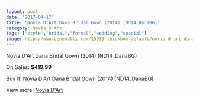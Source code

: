 ```yaml
---
layout: post
date: '2017-04-17'
title: "Novia D'Art Dana Bridal Gown (2014) (ND14_DanaBG)"
category: Novia D'Art
tags: ["style","bridal","formal","wedding","special"]
image: http://www.benemulti.com/15933-thickbox_default/novia-d-art-dana-bridal-gown-2014-nd14danabg.jpg
---
```

Novia D'Art Dana Bridal Gown (2014) (ND14_DanaBG)

On Sales: **$419.99**
<a href="https://www.benemulti.com/en/novia-d-art/6076-novia-d-art-dana-bridal-gown-2014-nd14danabg.html"><amp-img layout="responsive" width="600" height="600" src="//www.benemulti.com/15933-thickbox_default/novia-d-art-dana-bridal-gown-2014-nd14danabg.jpg" alt="Novia D'Art Dana Bridal Gown (2014) (ND14_DanaBG) 0" /></a>
<a href="https://www.benemulti.com/en/novia-d-art/6076-novia-d-art-dana-bridal-gown-2014-nd14danabg.html"><amp-img layout="responsive" width="600" height="600" src="//www.benemulti.com/15935-thickbox_default/novia-d-art-dana-bridal-gown-2014-nd14danabg.jpg" alt="Novia D'Art Dana Bridal Gown (2014) (ND14_DanaBG) 1" /></a>
<a href="https://www.benemulti.com/en/novia-d-art/6076-novia-d-art-dana-bridal-gown-2014-nd14danabg.html"><amp-img layout="responsive" width="600" height="600" src="//www.benemulti.com/15934-thickbox_default/novia-d-art-dana-bridal-gown-2014-nd14danabg.jpg" alt="Novia D'Art Dana Bridal Gown (2014) (ND14_DanaBG) 2" /></a>

Buy it: [Novia D'Art Dana Bridal Gown (2014) (ND14_DanaBG)](https://www.benemulti.com/en/novia-d-art/6076-novia-d-art-dana-bridal-gown-2014-nd14danabg.html "Novia D'Art Dana Bridal Gown (2014) (ND14_DanaBG)")

View more: [Novia D'Art](https://www.benemulti.com/en/52-novia-d-art "Novia D'Art")